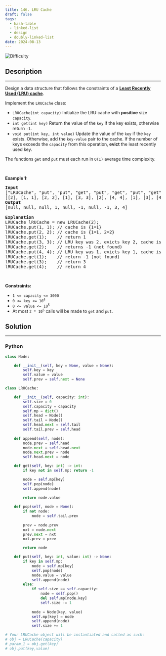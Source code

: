 ```yaml
---
title: 146. LRU Cache
draft: false
tags: 
  - hash-table
  - linked-list
  - design
  - doubly-linked-list
date: 2024-08-13
---
```


![Difficulty](https://img.shields.io/badge/Difficulty-Medium-blue.svg)

## Description

---
<p>Design a data structure that follows the constraints of a <strong><a href="https://en.wikipedia.org/wiki/Cache_replacement_policies#LRU" target="_blank">Least Recently Used (LRU) cache</a></strong>.</p>

<p>Implement the <code>LRUCache</code> class:</p>

<ul>
	<li><code>LRUCache(int capacity)</code> Initialize the LRU cache with <strong>positive</strong> size <code>capacity</code>.</li>
	<li><code>int get(int key)</code> Return the value of the <code>key</code> if the key exists, otherwise return <code>-1</code>.</li>
	<li><code>void put(int key, int value)</code> Update the value of the <code>key</code> if the <code>key</code> exists. Otherwise, add the <code>key-value</code> pair to the cache. If the number of keys exceeds the <code>capacity</code> from this operation, <strong>evict</strong> the least recently used key.</li>
</ul>

<p>The functions <code>get</code> and <code>put</code> must each run in <code>O(1)</code> average time complexity.</p>

<p>&nbsp;</p>
<p><strong class="example">Example 1:</strong></p>

<pre>
<strong>Input</strong>
[&quot;LRUCache&quot;, &quot;put&quot;, &quot;put&quot;, &quot;get&quot;, &quot;put&quot;, &quot;get&quot;, &quot;put&quot;, &quot;get&quot;, &quot;get&quot;, &quot;get&quot;]
[[2], [1, 1], [2, 2], [1], [3, 3], [2], [4, 4], [1], [3], [4]]
<strong>Output</strong>
[null, null, null, 1, null, -1, null, -1, 3, 4]

<strong>Explanation</strong>
LRUCache lRUCache = new LRUCache(2);
lRUCache.put(1, 1); // cache is {1=1}
lRUCache.put(2, 2); // cache is {1=1, 2=2}
lRUCache.get(1);    // return 1
lRUCache.put(3, 3); // LRU key was 2, evicts key 2, cache is {1=1, 3=3}
lRUCache.get(2);    // returns -1 (not found)
lRUCache.put(4, 4); // LRU key was 1, evicts key 1, cache is {4=4, 3=3}
lRUCache.get(1);    // return -1 (not found)
lRUCache.get(3);    // return 3
lRUCache.get(4);    // return 4
</pre>

<p>&nbsp;</p>
<p><strong>Constraints:</strong></p>

<ul>
	<li><code>1 &lt;= capacity &lt;= 3000</code></li>
	<li><code>0 &lt;= key &lt;= 10<sup>4</sup></code></li>
	<li><code>0 &lt;= value &lt;= 10<sup>5</sup></code></li>
	<li>At most <code>2 * 10<sup>5</sup></code> calls will be made to <code>get</code> and <code>put</code>.</li>
</ul>


## Solution

---
### Python
``` py title='lru-cache'
class Node:

    def __init__(self, key = None, value = None):
        self.key = key
        self.value = value
        self.prev = self.next = None

class LRUCache:

    def __init__(self, capacity: int):
        self.size = 0
        self.capacity = capacity
        self.mp = dict()
        self.head = Node()
        self.tail = Node()
        self.head.next = self.tail
        self.tail.prev = self.head
    
    def append(self, node):
        node.prev = self.head
        node.next = self.head.next
        node.next.prev = node
        self.head.next = node

    def get(self, key: int) -> int:
        if key not in self.mp: return -1

        node = self.mp[key]
        self.pop(node)
        self.append(node)

        return node.value
    
    def pop(self, node = None):
        if not node:
            node = self.tail.prev
        
        prev = node.prev
        nxt = node.next
        prev.next = nxt
        nxt.prev = prev

        return node

    def put(self, key: int, value: int) -> None:
        if key in self.mp:
            node = self.mp[key]
            self.pop(node)
            node.value = value
            self.append(node)
        else:
            if self.size == self.capacity:
                node = self.pop()
                del self.mp[node.key]
                self.size -= 1
            
            node = Node(key, value)
            self.mp[key] = node
            self.append(node)
            self.size += 1

# Your LRUCache object will be instantiated and called as such:
# obj = LRUCache(capacity)
# param_1 = obj.get(key)
# obj.put(key,value)

```

